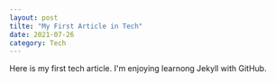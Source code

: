 ```yaml
---
layout: post 
tilte: "My First Article in Tech"
date: 2021-07-26
category: Tech
---
```

Here is my first tech article. I'm enjoying learnong Jekyll with GitHub. 